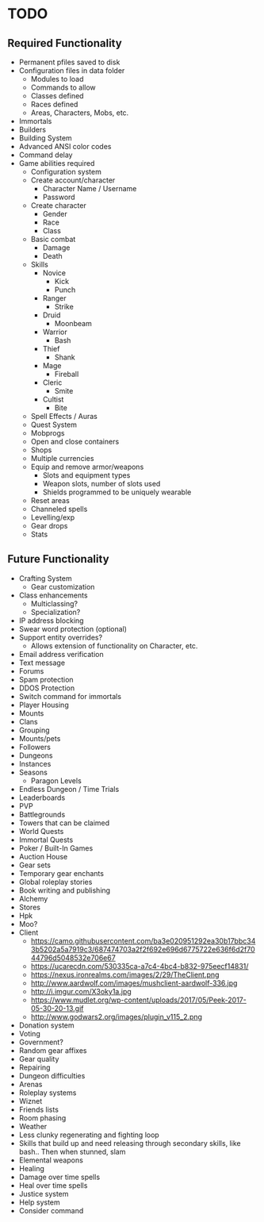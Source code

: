 # TODO

## Required Functionality
* Permanent pfiles saved to disk
* Configuration files in data folder
    * Modules to load
    * Commands to allow
    * Classes defined
    * Races defined
    * Areas, Characters, Mobs, etc.
* Immortals
* Builders
* Building System
* Advanced ANSI color codes
* Command delay
* Game abilities required
    * Configuration system
    * Create account/character
        * Character Name / Username
        * Password
    * Create character
        * Gender
        * Race
        * Class
    * Basic combat
        * Damage
        * Death
    * Skills
        * Novice
            * Kick
            * Punch
        * Ranger
            * Strike
        * Druid
            * Moonbeam
        * Warrior
            * Bash
        * Thief
            * Shank
        * Mage
            * Fireball
        * Cleric
            * Smite
        * Cultist
            * Bite
    * Spell Effects / Auras
    * Quest System
    * Mobprogs
    * Open and close containers
    * Shops
    * Multiple currencies
    * Equip and remove armor/weapons
        * Slots and equipment types
        * Weapon slots, number of slots used
        * Shields programmed to be uniquely wearable
    * Reset areas
    * Channeled spells
    * Levelling/exp
    * Gear drops
    * Stats

## Future Functionality
* Crafting System
    * Gear customization
* Class enhancements
    * Multiclassing?
    * Specialization?
* IP address blocking
* Swear word protection (optional)
* Support entity overrides?
    * Allows extension of functionality on Character, etc.
* Email address verification
* Text message
* Forums
* Spam protection
* DDOS Protection
* Switch command for immortals
* Player Housing
* Mounts
* Clans
* Grouping
* Mounts/pets
* Followers
* Dungeons
* Instances
* Seasons
    * Paragon Levels
* Endless Dungeon / Time Trials
* Leaderboards
* PVP
* Battlegrounds
* Towers that can be claimed
* World Quests
* Immortal Quests
* Poker / Built-In Games
* Auction House
* Gear sets
* Temporary gear  enchants
* Global roleplay stories
* Book writing and publishing
* Alchemy
* Stores
* Hpk
* Moo?
* Client
    * https://camo.githubusercontent.com/ba3e020951292ea30b17bbc343b5202a5a7919c3/687474703a2f2f692e696d6775722e636f6d2f7044796d5048532e706e67
    * https://ucarecdn.com/530335ca-a7c4-4bc4-b832-975eecf14831/
    * https://nexus.ironrealms.com/images/2/29/TheClient.png
    * http://www.aardwolf.com/images/mushclient-aardwolf-336.jpg
    * http://i.imgur.com/X3oky1a.jpg
    * https://www.mudlet.org/wp-content/uploads/2017/05/Peek-2017-05-30-20-13.gif
    * http://www.godwars2.org/images/plugin_v115_2.png
* Donation system
* Voting
* Government?
* Random gear affixes
* Gear quality
* Repairing
* Dungeon difficulties
* Arenas
* Roleplay systems
* Wiznet
* Friends lists
* Room phasing
* Weather
* Less clunky regenerating and fighting loop
* Skills that build up and need releasing through secondary skills, like bash.. Then when stunned, slam
* Elemental weapons
* Healing
* Damage over time spells
* Heal over time spells
* Justice system
* Help system
* Consider command
